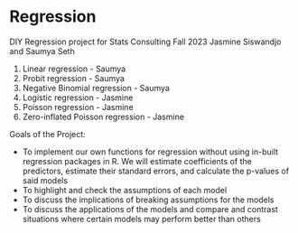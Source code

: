 # Regression

DIY Regression project for Stats Consulting
Fall 2023
Jasmine Siswandjo and Saumya Seth

1. Linear regression - Saumya
2. Probit regression - Saumya
3. Negative Binomial regression - Saumya
4. Logistic regression - Jasmine
5. Poisson regression  - Jasmine
6. Zero-inflated Poisson regression - Jasmine

Goals of the Project: 
- To implement our own functions for regression without using in-built regression packages in R. We will estimate coefficients of the predictors, estimate their standard errors, and calculate the p-values of said models
- To highlight and check the assumptions of each model
- To discuss the implications of breaking assumptions for the models
- To discuss the applications of the models and compare and contrast situations where certain models may perform better than others
